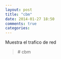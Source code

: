 ```yaml
---
layout: post
title: "cbm"
date: 2014-01-27 18:50
comments: true
categories: 
---
```

Muestra el trafico de red

>\# cbm

